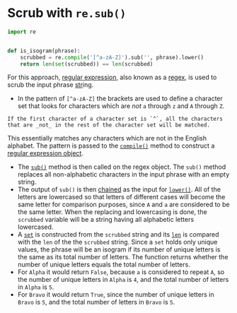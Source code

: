 # Scrub with `re.sub()`

```python
import re


def is_isogram(phrase):
    scrubbed = re.compile('[^a-zA-Z]').sub('', phrase).lower()
    return len(set(scrubbed)) == len(scrubbed)

```

For this approach, [regular expression][regex], also known as a [regex][regex-how-to], is used to scrub the input phrase [str][str]ing.
- In the pattern of `[^a-zA-Z]` the brackets are used to define a character set that looks for characters which are _not_ `a` through `z` and `A` through `Z`.
```exercism/note
If the first character of a character set is `^`, all the characters that are _not_ in the rest of the character set will be matched.
```
This essentially matches any characters which are not in the English alphabet.
 The pattern is passed to the [`compile()`][compile] method to construct a [regular expression object][regex-object].
- The [`sub()`][sub] method is then called on the regex object.
The `sub()` method replaces all non-alphabetic characters in the input phrase with an empty string.
- The output of `sub()` is then [chained][method-chaining] as the input for [`lower()`][lower].
All of the letters are lowercased so that letters of different cases will become the same letter for comparison purposes,
since `A` and `a` are considered to be the same letter.
When the replacing and lowercasing is done, the `scrubbed` variable will be a string having all alphabetic letters lowercased.
- A [`set`][set] is constructed from the `scrubbed` string and its [`len`][len] is compared with the `len` of the the `scrubbed` string.
Since a `set` holds only unique values, the phrase will be an isogram if its number of unique letters is the same as its total number of letters.
The function returns whether the number of unique letters equals the total number of letters.
- For `Alpha` it would return `False`, because `a` is considered to repeat `A`, so the number of unique letters in `Alpha` is `4`,
and the total number of letters in `Alpha` is `5`.
- For `Bravo` it would return `True`, since the number of unique letters in `Bravo` is `5`, and the total number of letters in `Bravo` is `5`.


[regex]: https://docs.python.org/3/library/re.html
[regex-how-to]: https://docs.python.org/3/howto/regex.html
[str]: https://docs.python.org/3/library/stdtypes.html#textseq
[compile]: https://docs.python.org/3/library/re.html?#re.compile
[regex-object]: https://docs.python.org/3/library/re.html?#re-objects
[sub]: https://docs.python.org/3/library/re.html?#re.sub
[method-chaining]: https://www.tutorialspoint.com/Explain-Python-class-method-chaining
[lower]: https://docs.python.org/3/library/stdtypes.html?highlight=lower#str.lower
[set]: https://docs.python.org/3/library/stdtypes.html?highlight=set#set
[len]: https://docs.python.org/3/library/functions.html?highlight=len#len

